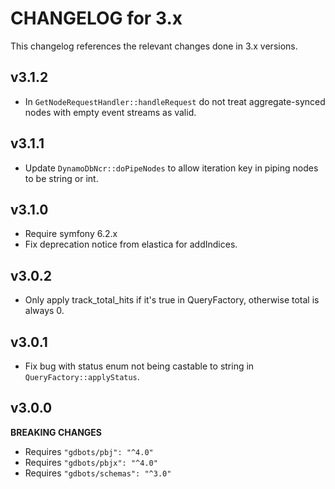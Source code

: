 # CHANGELOG for 3.x
This changelog references the relevant changes done in 3.x versions.


## v3.1.2
* In `GetNodeRequestHandler::handleRequest` do not treat aggregate-synced nodes with empty event streams as valid.


## v3.1.1
* Update `DynamoDbNcr::doPipeNodes` to allow iteration key in piping nodes to be string or int.


## v3.1.0
* Require symfony 6.2.x
* Fix deprecation notice from elastica for addIndices.


## v3.0.2
* Only apply track_total_hits if it's true in QueryFactory, otherwise total is always 0.


## v3.0.1
* Fix bug with status enum not being castable to string in `QueryFactory::applyStatus`.


## v3.0.0
__BREAKING CHANGES__

* Requires `"gdbots/pbj": "^4.0"`
* Requires `"gdbots/pbjx": "^4.0"`
* Requires `"gdbots/schemas": "^3.0"`
